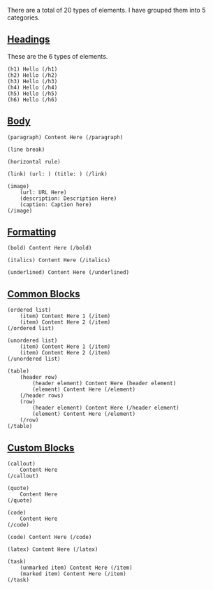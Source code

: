 There are a total of 20 types of elements. I have grouped them into 5 categories.

<h2><u>Headings</u></h2>

These are the 6 types of elements.
```
(h1) Hello (/h1)
(h2) Hello (/h2)
(h3) Hello (/h3)
(h4) Hello (/h4)
(h5) Hello (/h5)
(h6) Hello (/h6)
```

<h2><u>Body</u></h2>

`(paragraph) Content Here (/paragraph)`

`(line break)`

`(horizontal rule)`

`(link) (url: ) (title: ) (/link)`

```
(image)
	(url: URL Here)
	(description: Description Here)
	(caption: Caption here)
(/image)
```

<h2><u>Formatting</u></h2>

```
(bold) Content Here (/bold)

(italics) Content Here (/italics)

(underlined) Content Here (/underlined)
```

<h2><u>Common Blocks</u></h2>

```
(ordered list)
	(item) Content Here 1 (/item)
	(item) Content Here 2 (/item)
(/ordered list)
```

```
(unordered list)
	(item) Content Here 1 (/item)
	(item) Content Here 2 (/item)
(/unordered list)
```

```
(table)
	(header row)
		(header element) Content Here (header element)
		(element) Content Here (/element)
	(/header rows)
	(row)
		(header element) Content Here (/header element)
		(element) Content Here (/element)
	(/row)
(/table)
```

<h2><u>Custom Blocks</u></h2>

```
(callout)
	Content Here
(/callout)
```

```
(quote)
	Content Here
(/quote)
```

```
(code)
	Content Here
(/code)

(code) Content Here (/code)
```

`(latex) Content Here (/latex)`

```
(task)
	(unmarked item) Content Here (/item)
	(marked item) Content Here (/item)
(/task)
```